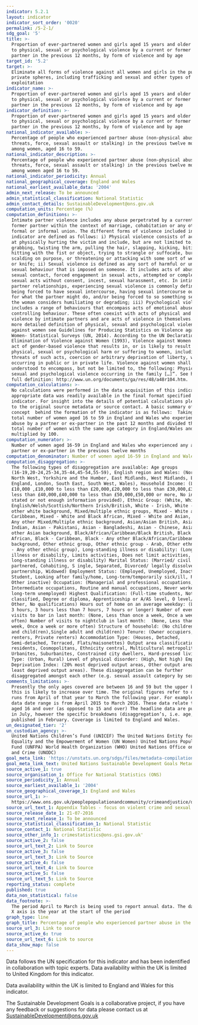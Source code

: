 ```yaml
---
indicator: 5.2.1
layout: indicator
indicator_sort_order: '0020'
permalink: /5-2-1/
sdg_goal: '5'
title: >-
  Proportion of ever-partnered women and girls aged 15 years and older subjected
  to physical, sexual or psychological violence by a current or former intimate
  partner in the previous 12 months, by form of violence and by age
target_id: '5.2'
target: >-
  Eliminate all forms of violence against all women and girls in the public and
  private spheres, including trafficking and sexual and other types of
  exploitation
indicator_name: >-
  Proportion of ever-partnered women and girls aged 15 years and older subjected
  to physical, sexual or psychological violence by a current or former intimate
  partner in the previous 12 months, by form of violence and by age
indicator_definition: >-
  Proportion of ever-partnered women and girls aged 15 years and older subjected
  to physical, sexual or psychological violence by a current or former intimate
  partner in the previous 12 months, by form of violence and by age
national_indicator_available: >-
  Percentage of people who experienced partner abuse (non-physical abuse,
  threats, force, sexual assault or stalking) in the previous twelve months
  among women, aged 16 to 59.
national_indicator_description: >-
  Percentage of people who experienced partner abuse (non-physical abuse,
  threats, force, sexual assault or stalking) in the previous twelve months
  among women aged 16 to 59.
national_indicator_periodicity: Annual
national_geographical_coverage: England and Wales
national_earliest_available_data: '2004'
admin_next_release: To be announced
admin_statistical_classification: National Statistic
admin_contact_details: SustainableDevelopment@ons.gov.uk
computation_units: Percentage (%)
computation_definitions: >-
  Intimate partner violence includes any abuse perpetrated by a current or
  former partner within the context of marriage, cohabitation or any other
  formal or informal union. The different forms of violence included in the
  indicator are defined as follows: i) Physical violence consists of acts aimed
  at physically hurting the victim and include, but are not limited to, pushing,
  grabbing, twisting the arm, pulling the hair, slapping, kicking, biting or
  hitting with the fist or object, trying to strangle or suffocate, burning or
  scalding on purpose, or threatening or attacking with some sort of weapon, gun
  or knife; ii) Sexual violence is defined as any sort of harmful or unwanted
  sexual behaviour that is imposed on someone. It includes acts of abusive
  sexual contact, forced engagement in sexual acts, attempted or completed
  sexual acts without consent, incest, sexual harassment, etc. In intimate
  partner relationships, experiencing sexual violence is commonly defined as
  being forced to have sexual intercourse, having sexual intercourse out of fear
  for what the partner might do, and/or being forced to so something sexual that
  the woman considers humiliating or degrading; iii) Psychological violence
  includes a range of behaviours that encompass acts of emotional abuse and
  controlling behaviour. These often coexist with acts of physical and sexual
  violence by intimate partners and are acts of violence in themselves. For a
  more detailed definition of physical, sexual and psychological violence
  against women see Guidelines for Producing Statistics on Violence against
  Women- Statistical Surveys (UN, 2014). According to the UN Declaration on the
  Elimination of Violence against Women (1993), Violence against Women is “Any
  act of gender-based violence that results in, or is likely to result in,
  physical, sexual or psychological harm or suffering to women, including
  threats of such acts, coercion or arbitrary deprivation of liberty, whether
  occurring in public or in private life. Violence against women shall be
  understood to encompass, but not be limited to, the following: Physical,
  sexual and psychological violence occurring in the family […]”. See here for
  full definition: http://www.un.org/documents/ga/res/48/a48r104.htm.
computation_calculations: >-
  No calculations were performed in the data acquisition of this indicator as
  appropriate data was readily available in the final format specified by this
  indicator. For insight into the details of potential calculations please refer
  to the original source metadata or source contact. A basic summary of the
  concept  behind the formation of the indicator is as follows:  Taking the
  total number of women aged 16 to 59 in England and Wales who experienced any
  abuse by a partner or ex-partner in the past 12 months and divided this by the
  total number of women with the same age category in England/Wales and
  multiplied by 100.
computation_numerator: >-
  Number of women aged 16-59 in England and Wales who experienced any abuse by a
  partner or ex-partner in the previous twelve months
computation_denominator: Number of women aged 16-59 in England and Wales
computation_disaggregation: >-
  The following types of disaggregation are available: Age groups
  (16-19,20-24,25-34,35-44,45-54,55-59), English region and Wales: (North East,
  North West, Yorkshire and the Humber, East Midlands, West Midlands, East of
  England, London, South East, South West, Wales), Household Income: (Less than
  £10,000 ,£10,000 to less than £20,000,£20,000 to less than £30,000,£30,000 to
  less than £40,000,£40,000 to less than £50,000,£50,000 or more, No income
  stated or not enough information provided), Ethnic Group: (White, White -
  English/Welsh/Scottish/Northern Irish/British, White - Irish, White - Any
  other white background, Mixed/multiple ethnic groups, Mixed - White and Black
  Caribbean, Mixed - White and Black African, Mixed - White and Asian, Mixed -
  Any other Mixed/Multiple ethnic background, Asian/Asian British, Asian -
  Indian, Asian - Pakistani, Asian - Bangladeshi, Asian - Chinese, Asian - Any
  other Asian background, Black/African/Caribbean/Black British, Black -
  African, Black - Caribbean, Black - Any other Black/African/Caribbean
  background, Other ethnic group, Other ethnic group - Arab, Other ethnic group
  - Any other ethnic group), Long-standing illness or disability: (Long-standing
  illness or disability, Limits activities, Does not limit activities, No
  long-standing illness or disability) Marital Status: (Married/ civil
  partnered, Cohabiting, S ingle, Separated, Divorced/ legally dissolved
  partnership, Widowed) Employment Status: (Employed, Unemployed, Inactive,
  Student, Looking after family/home, Long-term/temporarily sick/ill, Retired,
  Other inactive) Occupation: (Managerial and professional occupations,
  Intermediate occupations, Routine and manual occupations, Never worked and
  long-term unemployed) Highest Qualification: (Full-time students, Not
  classified, Degree or diploma, Apprenticeship or A/AS level, O level/GCSE,
  Other, No qualifications) Hours out of home on an average weekday: (Less than
  3 hours, 3 hours less than 7 hours, 7 hours or longer) Number of evening
  visits to bar in last month: (None, Less than once a week, Once a week or more
  often) Number of visits to nightclub in last month:  (None, Less than once a
  week, Once a week or more often) Structure of household: (No children, Adults
  and child(ren),Single adult and child(ren)) Tenure: (Owner occupiers, Social
  renters, Private renters) Accommodation Type: (Houses, Detached,
  Semi-detached, Terraced, Flats/maisonettes) Output area classification: (Rural
  residents, Cosmopolitans, Ethnicity central, Multicultural metropolitans,
  Urbanites, Suburbanites, Constrained city dwellers, Hard-pressed living) Area
  Type: (Urban, Rural) Level of physical disorder: (High, Not high) Employment
  Deprivation Index: (20% most deprived output areas, Other output areas,20%
  least deprived output areas). These disaggregation can be further
  disaggregated amongst each other (e.g. sexual assault category by sex). 
comments_limitations: >-
  Presently the only ages covered are between 16 and 59 but the upper bound of
  this is likely to increase over time. The original figures refer to data that
  runs from April of that year to March the following year. For example 2015
  data date range is from April 2015 to March 2016. These data relate to women
  aged 16 and over (as opposed to 15 and over) The headline data are published
  in July, however the specific breakdowns (disaggregation’s, i.e. age, etc) are
  published in February. Coverage is limited to England and Wales.
un_designated_tier: '2'
un_custodian_agency: >-
  United Nations Children’s Fund (UNICEF) The United Nations Entity for Gender
  Equality and the Empowerment of Women (UN Women) United Nations Population
  Fund (UNFPA) World Health Organization (WHO) United Nations Office on Drugs
  and Crime (UNODC)  
goal_meta_link: 'https://unstats.un.org/sdgs/files/metadata-compilation/Metadata-Goal-5.pdf'
goal_meta_link_text: United Nations Sustainable Development Goals Metadata (PDF 518 KB)
source_active_1: true
source_organisation_1: Office for National Statistics (ONS)
source_periodicity_1: Annual
source_earliest_available_1: '2004'
source_geographical_coverage_1: England and Wales
source_url_1: >-
  https://www.ons.gov.uk/peoplepopulationandcommunity/crimeandjustice/datasets/appendixtablesfocusonviolentcrimeandsexualoffences
source_url_text_1: Appendix Tables - focus on violent crime and sexual offences
source_release_date_1: 21-07-2016
source_next_release_1: To be announced
source_statistical_classification_1: National Statistic
source_contact_1: National Statistic
source_other_info_1: crimestatistics@ons.gsi.gov.uk'
source_active_2: false
source_url_text_2: Link to Source
source_active_3: false
source_url_text_3: Link to Source
source_active_4: false
source_url_text_4: Link to Source
source_active_5: false
source_url_text_5: Link to Source
reporting_status: complete
published: true
data_non_statistical: false
data_footnote: >-
  The period April to March is being used to report annual data. The date on the
  X axis is the year at the start of the period
graph_type: line
graph_title: Percentage of people who experienced partner abuse in the previous 12 months
source_url_3: Link to source
source_active_6: true
source_url_text_6: Link to source
data_show_map: false
---
```

Data follows the UN specification for this indicator and has been indentified in collaboration with topic experts. Data availability within the UK is limited to United Kingdom for this indicator.

Data availability within the UK is limited to England and Wales for this indicator.
  
The Sustainable Development Goals is a collaborative project, if you have any feedback or suggestions for data please contact us at <SustainableDevelopment@ons.gov.uk>
